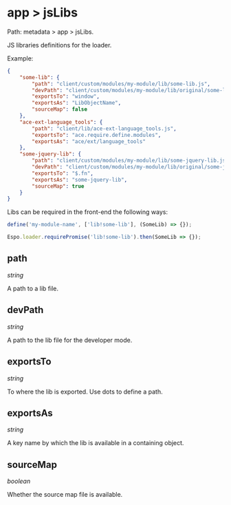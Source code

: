 # app > jsLibs

Path: metadata > app > jsLibs.

JS libraries definitions for the loader.

Example:

```json
{
    "some-lib": {
        "path": "client/custom/modules/my-module/lib/some-lib.js",
        "devPath": "client/custom/modules/my-module/lib/original/some-lib.js",
        "exportsTo": "window",
        "exportsAs": "LibObjectName",
        "sourceMap": false
    },
    "ace-ext-language_tools": {
        "path": "client/lib/ace-ext-language_tools.js",
        "exportsTo": "ace.require.define.modules",
        "exportsAs": "ace/ext/language_tools"
    },
    "some-jquery-lib": {
        "path": "client/custom/modules/my-module/lib/some-jquery-lib.js",
        "devPath": "client/custom/modules/my-module/lib/original/some-jquery-lib.js",
        "exportsTo": "$.fn",
        "exportsAs": "some-jquery-lib",
        "sourceMap": true
    }
}
```

Libs can be required in the front-end the following ways:

```js
define('my-module-name', ['lib!some-lib'], (SomeLib) => {});
```

```js
Espo.loader.requirePromise('lib!some-lib').then(SomeLib => {});
```

## path

*string*

A path to a lib file.

## devPath

*string*

A path to the lib file for the developer mode.

## exportsTo

*string*

To where the lib is exported. Use dots to define a path.

## exportsAs

*string*

A key name by which the lib is available in a containing object.

## sourceMap

*boolean*

Whether the source map file is available.
